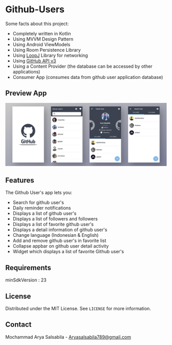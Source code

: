 # Github-Users

Some facts about this project:

- Completely written in Kotlin
- Using MVVM Design Pattern
- Using Android ViewModels
- Using Room Persistence Library
- Using [LoopJ](https://loopj.com/android-async-http/) Library for networking
- Using [GitHub API v3](https://developer.github.com/v3/)
- Using a Content Provider (the database can be accessed by other applications)
- Consumer App (consumes data from github user application database)

## Preview App

![](GithubUsersPreview.png)

## Features

The Github User's app lets you:
- Search for github user's
- Daily reminder notifications
- Displays a list of github user's
- Displays a list of followers and followers
- Displays a list of favorite github user's
- Displays a detail information of github user's
- Change language (Indonesian & English)
- Add and remove github user's in favorite list
- Collapse appbar on github user detail activity
- Widget which displays a list of favorite Github user's

## Requirements

minSdkVersion : 23

## License

Distributed under the MIT License. See `LICENSE` for more information.

## Contact

Mochammad Arya Salsabila - Aryasalsabila789@gmail.com
